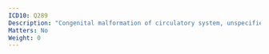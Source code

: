 ```yaml
---
ICD10: Q289
Description: "Congenital malformation of circulatory system, unspecified"
Matters: No
Weight: 0
---
```

